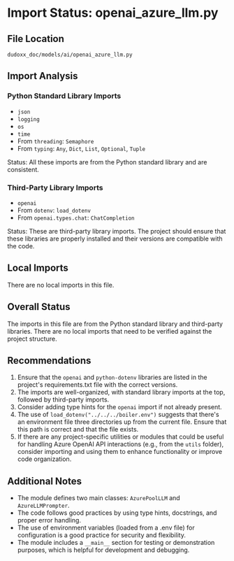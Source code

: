 # Import Status: openai_azure_llm.py

## File Location
`dudoxx_doc/models/ai/openai_azure_llm.py`

## Import Analysis

### Python Standard Library Imports
- `json`
- `logging`
- `os`
- `time`
- From `threading`: `Semaphore`
- From `typing`: `Any`, `Dict`, `List`, `Optional`, `Tuple`

Status: All these imports are from the Python standard library and are consistent.

### Third-Party Library Imports
- `openai`
- From `dotenv`: `load_dotenv`
- From `openai.types.chat`: `ChatCompletion`

Status: These are third-party library imports. The project should ensure that these libraries are properly installed and their versions are compatible with the code.

## Local Imports
There are no local imports in this file.

## Overall Status
The imports in this file are from the Python standard library and third-party libraries. There are no local imports that need to be verified against the project structure.

## Recommendations
1. Ensure that the `openai` and `python-dotenv` libraries are listed in the project's requirements.txt file with the correct versions.
2. The imports are well-organized, with standard library imports at the top, followed by third-party imports.
3. Consider adding type hints for the `openai` import if not already present.
4. The use of `load_dotenv("../../../boiler.env")` suggests that there's an environment file three directories up from the current file. Ensure that this path is correct and that the file exists.
5. If there are any project-specific utilities or modules that could be useful for handling Azure OpenAI API interactions (e.g., from the `utils` folder), consider importing and using them to enhance functionality or improve code organization.

## Additional Notes
- The module defines two main classes: `AzurePoolLLM` and `AzureLLMPrompter`.
- The code follows good practices by using type hints, docstrings, and proper error handling.
- The use of environment variables (loaded from a .env file) for configuration is a good practice for security and flexibility.
- The module includes a `__main__` section for testing or demonstration purposes, which is helpful for development and debugging.
